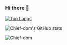### Hi there 👋

[![Top Langs](https://github-readme-stats.vercel.app/api/top-langs/?username=Chief-dom&langs_count=8)](https://github.com/Chief-dom/github-readme-stats)

![Chief-dom's GitHub stats](https://github-readme-stats.vercel.app/api?username=Chief-dom&show_icons=true&theme=radical)


![Chief-dom](https://img.shields.io/badge/<WORD_ON_LEFT>-<WORD_ON_RIGHT>-informational?style=flat&logo=<LOGO_NAME>&logoColor=white&color=2bbc8a)


<!--
**Chief-dom/Chief-dom** is a ✨ _special_ ✨ repository because its `README.md` (this file) appears on your GitHub profile.


Here are some ideas to get you started:

- 🔭 I’m currently working on ...
- 🌱 I’m currently learning ...
- 👯 I’m looking to collaborate on ...
- 🤔 I’m looking for help with ...
- 💬 Ask me about ...
- 📫 How to reach me: ...
- 😄 Pronouns: ...
- ⚡ Fun fact: ...
-->
